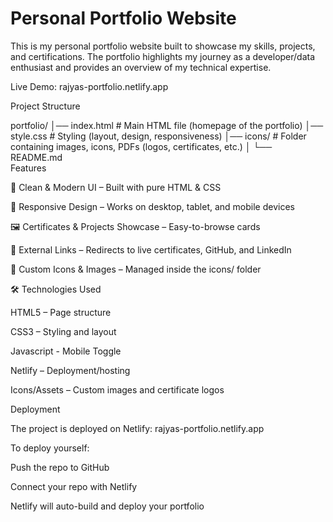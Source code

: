  
# Personal Portfolio Website

This is my personal portfolio website built to showcase my skills, projects, and certifications.
The portfolio highlights my journey as a developer/data enthusiast and provides an overview of my technical expertise.

 Live Demo: rajyas-portfolio.netlify.app

 Project Structure

 portfolio/
│── index.html        # Main HTML file (homepage of the portfolio)
│── style.css         # Styling (layout, design, responsiveness)
│── icons/            # Folder containing images, icons, PDFs (logos, certificates, etc.)
│
└── README.md      
Features

📑 Clean & Modern UI – Built with pure HTML & CSS

📱 Responsive Design – Works on desktop, tablet, and mobile devices

🖼 Certificates & Projects Showcase – Easy-to-browse cards

🔗 External Links – Redirects to live certificates, GitHub, and LinkedIn

🎨 Custom Icons & Images – Managed inside the icons/ folder

🛠️ Technologies Used

HTML5 – Page structure

CSS3 – Styling and layout

Javascript - Mobile Toggle

Netlify – Deployment/hosting

Icons/Assets – Custom images and certificate logos


Deployment

The project is deployed on Netlify:
 rajyas-portfolio.netlify.app

To deploy yourself:

Push the repo to GitHub

Connect your repo with Netlify

Netlify will auto-build and deploy your portfolio